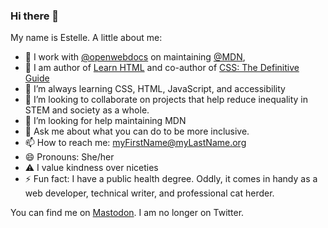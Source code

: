 ### Hi there 👋

My name is Estelle. A little about me:


- 🔭 I work with [@openwebdocs](https://github.com/openwebdocs) on maintaining [@MDN](https://github.com/mdn), 
- 📝 I am author of [Learn HTML](https://web.dev/learn/html) and co-author of [CSS: The Definitive Guide](https://learning.oreilly.com/library/view/css-the-definitive/9781098117603/)
- 🌱 I’m always learning CSS, HTML, JavaScript, and accessibility
- 👯 I’m looking to collaborate on projects that help reduce inequality in STEM and society as a whole.
- 🤔 I’m looking for help maintaining MDN
- 💬 Ask me about what you can do to be more inclusive.
- 📫 How to reach me: myFirstName@myLastName.org
- 😄 Pronouns: She/her
- ⚠️ I value kindness over niceties
- ⚡ Fun fact: I have a public health degree. Oddly, it comes in handy as a web developer, technical writer, and professional cat herder.

You can find me on <a rel="me" href="https://front-end.social/@estelle">Mastodon</a>. I am no longer on Twitter.
